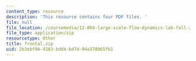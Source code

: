 ```yaml
---
content_type: resource
description: 'This resource contains four PDF files. '
file: null
file_location: /coursemedia/12-804-large-scale-flow-dynamics-lab-fall-2009/2b3ebf9b4183bdd4bd7d94a378065fb1_frontal.zip
file_type: application/zip
resourcetype: Other
title: frontal.zip
uid: 2b3ebf9b-4183-bdd4-bd7d-94a378065fb1
---
```

